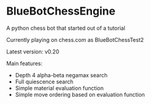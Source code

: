 # BlueBotChessEngine
A python chess bot that started out of a tutorial

Currently playing on chess.com as BlueBotChessTest2

Latest version: v0.20

Main features:
- Depth 4 alpha-beta negamax search
- Full quiescence search
- Simple material evaluation function
- Simple move ordering based on evaluation function
